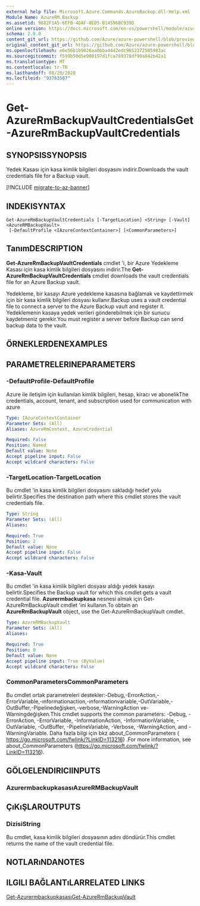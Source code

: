 ```yaml
---
external help file: Microsoft.Azure.Commands.AzureBackup.dll-Help.xml
Module Name: AzureRM.Backup
ms.assetid: 9882F1A5-6FFB-4DAF-8ED5-B14596BC939D
online version: https://docs.microsoft.com/en-us/powershell/module/azurerm.backup/get-azurermbackupvaultcredentials
schema: 2.0.0
content_git_url: https://github.com/Azure/azure-powershell/blob/preview/src/ResourceManager/AzureBackup/Commands.AzureBackup/help/Get-AzureRmBackupVaultCredentials.md
original_content_git_url: https://github.com/Azure/azure-powershell/blob/preview/src/ResourceManager/AzureBackup/Commands.AzureBackup/help/Get-AzureRmBackupVaultCredentials.md
ms.openlocfilehash: e6e56b1b9026aa0bba4442edc9652372505983ac
ms.sourcegitcommit: f599b50d5e980197d1fca769378df90a842b42a1
ms.translationtype: MT
ms.contentlocale: tr-TR
ms.lasthandoff: 08/20/2020
ms.locfileid: "93763587"
---
```

# <span data-ttu-id="b75c6-101">Get-AzureRmBackupVaultCredentials</span><span class="sxs-lookup"><span data-stu-id="b75c6-101">Get-AzureRmBackupVaultCredentials</span></span>

## <span data-ttu-id="b75c6-102">SYNOPSIS</span><span class="sxs-lookup"><span data-stu-id="b75c6-102">SYNOPSIS</span></span>
<span data-ttu-id="b75c6-103">Yedek Kasası için kasa kimlik bilgileri dosyasını indirir.</span><span class="sxs-lookup"><span data-stu-id="b75c6-103">Downloads the vault credentials file for a Backup vault.</span></span>

[!INCLUDE [migrate-to-az-banner](../../includes/migrate-to-az-banner.md)]

## <span data-ttu-id="b75c6-104">INDEKI</span><span class="sxs-lookup"><span data-stu-id="b75c6-104">SYNTAX</span></span>

```
Get-AzureRmBackupVaultCredentials [-TargetLocation] <String> [-Vault] <AzureRMBackupVault>
 [-DefaultProfile <IAzureContextContainer>] [<CommonParameters>]
```

## <span data-ttu-id="b75c6-105">Tanım</span><span class="sxs-lookup"><span data-stu-id="b75c6-105">DESCRIPTION</span></span>
<span data-ttu-id="b75c6-106">**Get-AzureRmBackupVaultCredentials** cmdlet 'i, bir Azure Yedekleme Kasası için kasa kimlik bilgileri dosyasını indirir.</span><span class="sxs-lookup"><span data-stu-id="b75c6-106">The **Get-AzureRmBackupVaultCredentials** cmdlet downloads the vault credentials file for an Azure Backup vault.</span></span>

<span data-ttu-id="b75c6-107">Yedekleme, bir kasayı Azure yedekleme kasasına bağlamak ve kaydettirmek için bir kasa kimlik bilgileri dosyası kullanır.</span><span class="sxs-lookup"><span data-stu-id="b75c6-107">Backup uses a vault credential file to connect a server to the Azure Backup vault and register it.</span></span>
<span data-ttu-id="b75c6-108">Yedeklemenin kasaya yedek verileri gönderebilmek için bir sunucu kaydetmeniz gerekir.</span><span class="sxs-lookup"><span data-stu-id="b75c6-108">You must register a server before Backup can send backup data to the vault.</span></span>

## <span data-ttu-id="b75c6-109">ÖRNEKLERDEN</span><span class="sxs-lookup"><span data-stu-id="b75c6-109">EXAMPLES</span></span>

## <span data-ttu-id="b75c6-110">PARAMETRELERINE</span><span class="sxs-lookup"><span data-stu-id="b75c6-110">PARAMETERS</span></span>

### <span data-ttu-id="b75c6-111">-DefaultProfile</span><span class="sxs-lookup"><span data-stu-id="b75c6-111">-DefaultProfile</span></span>
<span data-ttu-id="b75c6-112">Azure ile iletişim için kullanılan kimlik bilgileri, hesap, kiracı ve abonelik</span><span class="sxs-lookup"><span data-stu-id="b75c6-112">The credentials, account, tenant, and subscription used for communication with azure</span></span>

```yaml
Type: IAzureContextContainer
Parameter Sets: (All)
Aliases: AzureRmContext, AzureCredential

Required: False
Position: Named
Default value: None
Accept pipeline input: False
Accept wildcard characters: False
```

### <span data-ttu-id="b75c6-113">-TargetLocation</span><span class="sxs-lookup"><span data-stu-id="b75c6-113">-TargetLocation</span></span>
<span data-ttu-id="b75c6-114">Bu cmdlet 'in kasa kimlik bilgileri dosyasını sakladığı hedef yolu belirtir.</span><span class="sxs-lookup"><span data-stu-id="b75c6-114">Specifies the destination path where this cmdlet stores the vault credentials file.</span></span>

```yaml
Type: String
Parameter Sets: (All)
Aliases: 

Required: True
Position: 2
Default value: None
Accept pipeline input: False
Accept wildcard characters: False
```

### <span data-ttu-id="b75c6-115">-Kasa</span><span class="sxs-lookup"><span data-stu-id="b75c6-115">-Vault</span></span>
<span data-ttu-id="b75c6-116">Bu cmdlet 'in kasa kimlik bilgileri dosyası aldığı yedek kasayı belirtir.</span><span class="sxs-lookup"><span data-stu-id="b75c6-116">Specifies the Backup vault for which this cmdlet gets a vault credential file.</span></span>
<span data-ttu-id="b75c6-117">**Azurermbackupkasa** nesnesi almak için Get-AzureRmBackupVault cmdlet 'ini kullanın.</span><span class="sxs-lookup"><span data-stu-id="b75c6-117">To obtain an **AzureRmBackupVault** object, use the Get-AzureRmBackupVault cmdlet.</span></span>

```yaml
Type: AzureRMBackupVault
Parameter Sets: (All)
Aliases: 

Required: True
Position: 0
Default value: None
Accept pipeline input: True (ByValue)
Accept wildcard characters: False
```

### <span data-ttu-id="b75c6-118">CommonParameters</span><span class="sxs-lookup"><span data-stu-id="b75c6-118">CommonParameters</span></span>
<span data-ttu-id="b75c6-119">Bu cmdlet ortak parametreleri destekler:-Debug,-ErrorAction,-ErrorVariable,-ınformationaction,-ınformationvariable,-OutVariable,-OutBuffer,-Pipelinedeğişken,-verbose,-WarningAction ve-Warningdeğişken.</span><span class="sxs-lookup"><span data-stu-id="b75c6-119">This cmdlet supports the common parameters: -Debug, -ErrorAction, -ErrorVariable, -InformationAction, -InformationVariable, -OutVariable, -OutBuffer, -PipelineVariable, -Verbose, -WarningAction, and -WarningVariable.</span></span> <span data-ttu-id="b75c6-120">Daha fazla bilgi için bkz about_CommonParameters ( https://go.microsoft.com/fwlink/?LinkID=113216) .</span><span class="sxs-lookup"><span data-stu-id="b75c6-120">For more information, see about_CommonParameters (https://go.microsoft.com/fwlink/?LinkID=113216).</span></span>

## <span data-ttu-id="b75c6-121">GÖLGELENDIRICI</span><span class="sxs-lookup"><span data-stu-id="b75c6-121">INPUTS</span></span>

### <span data-ttu-id="b75c6-122">Azurermbackupkasası</span><span class="sxs-lookup"><span data-stu-id="b75c6-122">AzureRMBackupVault</span></span>

## <span data-ttu-id="b75c6-123">ÇıKıŞLAR</span><span class="sxs-lookup"><span data-stu-id="b75c6-123">OUTPUTS</span></span>

### <span data-ttu-id="b75c6-124">Dizisi</span><span class="sxs-lookup"><span data-stu-id="b75c6-124">String</span></span>
<span data-ttu-id="b75c6-125">Bu cmdlet, kasa kimlik bilgileri dosyasının adını döndürür.</span><span class="sxs-lookup"><span data-stu-id="b75c6-125">This cmdlet returns the name of the vault credential file.</span></span>

## <span data-ttu-id="b75c6-126">NOTLARıNDA</span><span class="sxs-lookup"><span data-stu-id="b75c6-126">NOTES</span></span>

## <span data-ttu-id="b75c6-127">ILGILI BAĞLANTıLAR</span><span class="sxs-lookup"><span data-stu-id="b75c6-127">RELATED LINKS</span></span>

[<span data-ttu-id="b75c6-128">Get-Azurermbackupkasası</span><span class="sxs-lookup"><span data-stu-id="b75c6-128">Get-AzureRmBackupVault</span></span>](./Get-AzureRmBackupVault.md)


